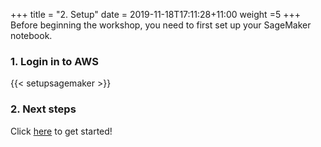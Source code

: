 +++
title = "2. Setup"
date = 2019-11-18T17:11:28+11:00
weight =5
+++
Before beginning the workshop, you need to first set up your SageMaker notebook.

### 1. Login in to AWS
{{< setupsagemaker >}}


### 2. Next steps
Click [here](../solution_deployment/) to get started!